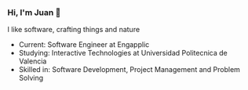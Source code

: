 ### Hi, I'm Juan 👋
I like software, crafting things and nature
- Current: Software Engineer at Engapplic
- Studying: Interactive Technologies at Universidad Politecnica de Valencia
- Skilled in: Software Development, Project Management and Problem Solving

